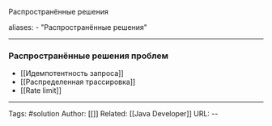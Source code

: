 Распространённые решения

aliases: 
	- "Распространённые решения"

---
### Распространённые решения проблем

- [[Идемпотентность запроса]]
- [[Распределенная трассировка]]
- [[Rate limit]]



---

Tags:  #solution
Author: [[]]
Related: [[Java Developer]]
URL: -- 